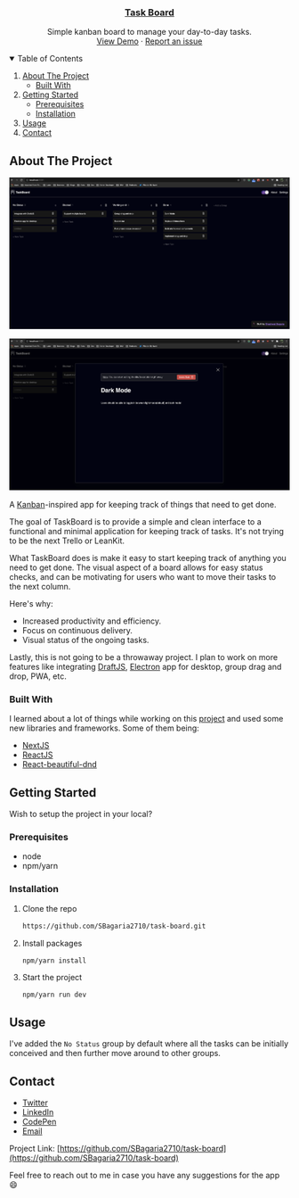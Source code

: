 <p align="center">
  <a href="https://github.com/SBagaria2710/task-board" target="_blank">
    <h3 align="center">Task Board</h3>
  </a>
  <p align="center">
    Simple kanban board to manage your day-to-day tasks.
    <br />
    <a href="https://task-board-nine.vercel.app/">View Demo</a>
    ·
    <a href="https://github.com/SBagaria2710/task-board/issues">Report an issue</a>
  </p>
</p>



<!-- TABLE OF CONTENTS -->
<details open="open">
  <summary>Table of Contents</summary>
  <ol>
    <li>
      <a href="#about-the-project">About The Project</a>
      <ul>
        <li><a href="#built-with">Built With</a></li>
      </ul>
    </li>
    <li>
      <a href="#getting-started">Getting Started</a>
      <ul>
        <li><a href="#prerequisites">Prerequisites</a></li>
        <li><a href="#installation">Installation</a></li>
      </ul>
    </li>
    <li><a href="#usage">Usage</a></li>
    <li><a href="#contact">Contact</a></li>
  </ol>
</details>



<!-- ABOUT THE PROJECT -->
## About The Project

![Task Board - Dark Mode](https://raw.githubusercontent.com/SBagaria2710/task-board/master/public/assets/images/taskboard-dark.png)

![Task Board(Modal) - Dark Mode](https://raw.githubusercontent.com/SBagaria2710/task-board/master/public/assets/images/taskboard-modal-dark.png)

A [Kanban](https://en.wikipedia.org/wiki/Kanban_board)-inspired app for keeping track of things that need to get done.

The goal of TaskBoard is to provide a simple and clean interface to a functional and minimal application for keeping track of tasks. It's not trying to be the next Trello or LeanKit.

What TaskBoard does is make it easy to start keeping track of anything you need to get done. The visual aspect of a board allows for easy status checks, and can be motivating for users who want to move their tasks to the next column.

Here's why:
* Increased productivity and efficiency.
* Focus on continuous delivery.
* Visual status of the ongoing tasks.

Lastly, this is not going to be a throwaway project. I plan to work on more features like integrating [DraftJS](https://draftjs.org/), [Electron](https://www.electronjs.org/) app for desktop, group drag and drop, PWA, etc.

### Built With

I learned about a lot of things while working on this [project](https://github.com/SBagaria2710/task-board) and used some new libraries and frameworks. Some of them being:
* [NextJS](https://nextjs.org/)
* [ReactJS](https://reactjs.org/)
* [React-beautiful-dnd](https://github.com/atlassian/react-beautiful-dnd#readme)



<!-- GETTING STARTED -->
## Getting Started

Wish to setup the project in your local?

### Prerequisites

* node
* npm/yarn

### Installation

1. Clone the repo
   ```sh
   https://github.com/SBagaria2710/task-board.git
   ```
2. Install packages
   ```sh
   npm/yarn install
   ```
3. Start the project
   ```JS
   npm/yarn run dev
   ```



<!-- USAGE EXAMPLES -->
## Usage

I've added the `No Status` group by default where all the tasks can be initially conceived and then further move around to other groups.



<!-- CONTACT -->
## Contact
- [Twitter](https://twitter.com/SBagaria2710)
- [LinkedIn](https://in.linkedin.com/in/shashwat-bagaria)
- [CodePen](https://codepen.io/iShashwat/)
- [Email](shashwawtforwork@gmail.com)

Project Link: [https://github.com/SBagaria2710/task-board](https://github.com/SBagaria2710/task-board)


Feel free to reach out to me in case you have any suggestions for the app :smile:

